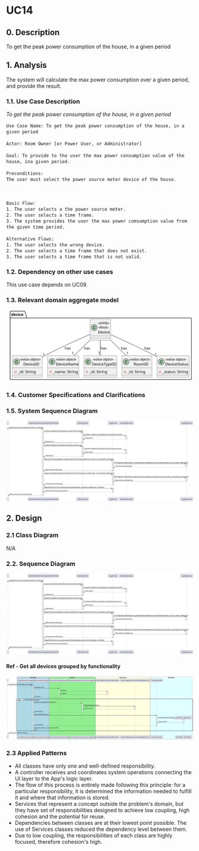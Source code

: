 # UC14

## 0. Description

To get the peak power consumption of the house, in a given period

## 1. Analysis
The system will calculate the max power consumption over a given period, and provide the result.

### 1.1. Use Case Description
_To get the peak power consumption of the house, in a given period_

    Use Case Name: To get the peak power consumption of the house, in a given period

    Actor: Room Owner [or Power User, or Administrator]

    Goal: To provide to the user the max power consumption value of the house, ina given period.

    Preconditions:
    The user must select the power source meter device of the house.

    

    Basic Flow:
    1. The user selects a the power source meter.
    2. The user selects a time frame.
    3. The system provides the user the max power comsumption value from the given time period.

    Alternative Flows:
    1. The user selects the wrong device.
    2. The user selects a time frame that does not exist.
    3. The user selects a time frame that is not valid.


### 1.2. Dependency on other use cases
This use case depends on UC09.

### 1.3. Relevant domain aggregate model
![Device](../../ooa/4.agreggateModels/Device_v1.svg)

### 1.4. Customer Specifications and Clarifications


### 1.5. System Sequence Diagram
![UC14-SSD](artifacts/uc14_SD_v1.svg)

## 2. Design

### 2.1 Class Diagram
N/A

### 2.2. Sequence Diagram
![UC014-SD](artifacts/uc14_SD_v1.svg)

#### Ref - Get all devices grouped by functionality
![UC014-SD](../uc09_toGroupAllDevicesByFunctionality/artifacts/uc09_SD_v2.svg)

### 2.3 Applied Patterns
- All classes have only one and well-defined responsibility.
- A controller receives and coordinates system operations connecting the UI layer to the App's logic layer.
- The flow of this process is entirely made following this principle: for a particular responsibility, it is determined the information needed to fulfill it and where that information is stored.
- Services that represent a concept outside the problem's domain, but they have set of responsibilities designed to achieve low coupling, high cohesion and the potential for reuse.
- Dependencies between classes are at their lowest point possible. The use of Services classes reduced the dependency level between them.
- Due to low coupling, the responsibilities of each class are highly focused, therefore cohesion's high.